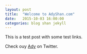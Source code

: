 ```yaml
---
layout: post
title:  "Welcome to AdyShan.com"
date:   2015-10-03 16:00:00
categories: blog shan jekyll
---
```

This is a test post with some test links.

Check ouy [Ady][adytwitter] on Twitter.

[adytwitter]:      http://twitter.com/Ady



